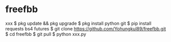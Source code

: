 # freefbb
xxx
$ pkg update && pkg upgrade
 $ pkg install python git
 $ pip install requests bs4 futures
 $ git clone https://github.com/Yohungkul89/freefbb.git
  $ cd freefbb
  $ git pull
  $ python xxx.py
